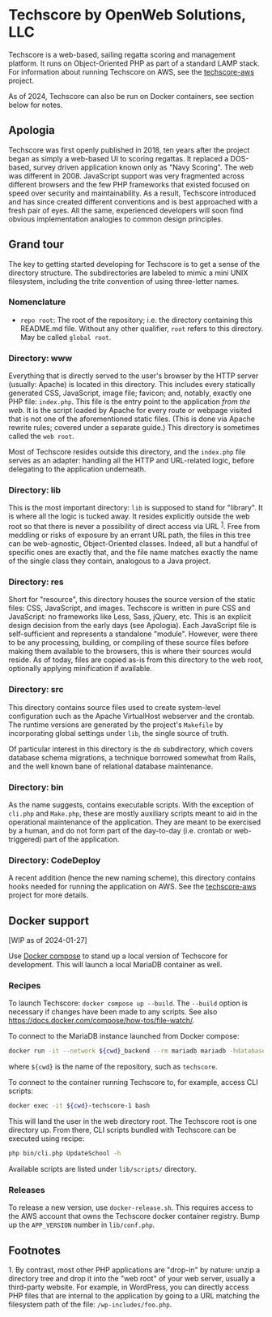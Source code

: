 # Techscore by OpenWeb Solutions, LLC

Techscore is a web-based, sailing regatta scoring and management platform. It runs on
Object-Oriented PHP as part of a standard LAMP stack. For information about running Techscore on
AWS, see the [techscore-aws](https://github.com/openwebsolns/techscore-aws) project.

As of 2024, Techscore can also be run on Docker containers, see section below for notes.


## Apologia

Techscore was first openly published in 2018, ten years after the project began as simply a
web-based UI to scoring regattas. It replaced a DOS-based, survey driven application known only as
"Navy Scoring". The web was different in 2008. JavaScript support was very fragmented across
different browsers and the few PHP frameworks that existed focused on speed over security and
maintainability. As a result, Techscore introduced and has since created different conventions and
is best approached with a fresh pair of eyes. All the same, experienced developers will soon find
obvious implementation analogies to common design principles.


## Grand tour

The key to getting started developing for Techscore is to get a sense of the directory structure.
The subdirectories are labeled to mimic a mini UNIX filesystem, including the trite convention of
using three-letter names.

### Nomenclature

* `repo root`: The root of the repository; i.e. the directory containing this README.md
  file. Without any other qualifier, `root` refers to this directory. May be called `global root`.
  
### Directory: www

Everything that is directly served to the user's browser by the HTTP server (usually: Apache) is
located in this directory. This includes every statically generated CSS, JavaScript, image file;
favicon; and, notably, exactly one PHP file: `index.php`. This file is the entry point to the
application *from the web*. It is the script loaded by Apache for every route or webpage visited
that is not one of the aforementioned static files. (This is done via Apache rewrite rules; covered
under a separate guide.) This directory is sometimes called the `web root`.

Most of Techscore resides outside this directory, and the `index.php` file serves as an adapter:
handling all the HTTP and URL-related logic, before delegating to the application underneath.

### Directory: lib

This is the most important directory: `lib` is supposed to stand for "library". It is where all the
logic is tucked away. It resides explicitly outside the web root so that there is never a
possibility of direct access via URL <sup>[1](#fn-lib)</sup>. Free from meddling or risks of
exposure by an errant URL path, the files in this tree can be web-agnostic, Object-Oriented
classes. Indeed, all but a handful of specific ones are exactly that, and the file name matches
exactly the name of the single class they contain, analogous to a Java project.


### Directory: res

Short for "resource", this directory houses the source version of the static files: CSS, JavaScript,
and images. Techscore is written in pure CSS and JavaScript: no frameworks like Less, Sass, jQuery,
etc. This is an explicit design decision from the early days (see Apologia). Each JavaScript file is
self-sufficient and represents a standalone "module". However, were there to be any processing,
building, or compiling of these source files before making them available to the browsers, this is
where their sources would reside. As of today, files are copied as-is from this directory to the web
root, optionally applying minification if available.


### Directory: src

This directory contains source files used to create system-level configuration such as the Apache
VirtualHost webserver and the crontab. The runtime versions are generated by the project's
`Makefile` by incorporating global settings under `lib`, the single source of truth.

Of particular interest in this directory is the `db` subdirectory, which covers database schema
migrations, a technique borrowed somewhat from Rails, and the well known bane of relational database
maintenance.


### Directory: bin

As the name suggests, contains executable scripts. With the exception of `cli.php` and `Make.php`,
these are mostly auxiliary scripts meant to aid in the operational maintenance of the
application. They are meant to be exercised by a human, and do not form part of the day-to-day
(i.e. crontab or web-triggered) part of the application.


### Directory: CodeDeploy

A recent addition (hence the new naming scheme), this directory contains hooks needed for running
the application on AWS. See the [techscore-aws](https://github.com/openwebsolns/techscore-aws)
project for more details.


## Docker support

[WIP as of 2024-01-27]

Use [Docker compose](https://docs.docker.com/compose/) to stand up a local version of Techscore
for development. This will launch a local MariaDB container as well.

### Recipes

To launch Techscore: `docker compose up --build`. The `--build` option is necessary if changes
have been made to any scripts. See also https://docs.docker.com/compose/how-tos/file-watch/.

To connect to the MariaDB instance launched from Docker compose:

```sh
docker run -it --network ${cwd}_backend --rm mariadb mariadb -hdatabase -uroot -pdb-pw techscore
```

where `${cwd}` is the name of the repository, such as `techscore`.

To connect to the container running Techscore to, for example, access CLI scripts:

```sh
docker exec -it ${cwd}-techscore-1 bash
```

This will land the user in the web directory root. The Techscore root is one directory up. From
there, CLI scripts bundled with Techscore can be executed using recipe:

```sh
php bin/cli.php UpdateSchool -h
```

Available scripts are listed under `lib/scripts/` directory.

### Releases

To release a new version, use `docker-release.sh`. This requires access to the AWS account that owns
the Techscore docker container registry. Bump up the `APP_VERSION` number in `lib/conf.php`.

## Footnotes

<a name="fn-lib">1.</a> By contrast, most other PHP applications are "drop-in" by nature: unzip a
directory tree and drop it into the "web root" of your web server, usually a third-party
website. For example, in WordPress, you can directly access PHP files that are internal to the
application by going to a URL matching the filesystem path of the file: `/wp-includes/foo.php`.
